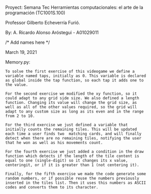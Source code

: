 
Proyect: Semana Tec Herramientas computacionales: el arte de la programación (TC1001S.100)

Professor Gilberto Echeverría Furió.

By:
A. Ricardo Alonso Aróstegui - A01029011

/*
Add names here
*/

March 19, 2021

Memory.py:

    To solve the first exercise of this videogame we define a 
    variable named taps, initially as 0. This variable is declared 
    as global inside the tap function, so each tap it adds one to 
    the value.

    For the second exercise we modified the xy function, so it 
    could adapt to any grid side size. We also defined a length 
    function. Changing its value will change the grid size, as 
    well as all of the other values required, so the grid will 
    adapt to any custom size as long as its even and in the range  
    from 2 to 10.

    For the third exercise we just defined a variable that 
    initially counts the remaining tiles. This will be updated 
    each time a user finds two  matching cards, and will finally 
    detect when there are no remaining tiles, notifying the user 
    that he won as well as his movements count.

    For the fourth exercise we just added a condition in the draw 
    function which detects if the length of the tile content is 
    equal to one (single-digit) so it changes its x value, 
    centeringit, or if it is greater than 1 (not centering it).

    Finally, for the fifth exercise we made the code generate some 
    random numbers, or if possible reuse the numbers previously 
    inserted in the tiles list. Then it uses this numbers as ASCII 
    codes and converts them to its character.